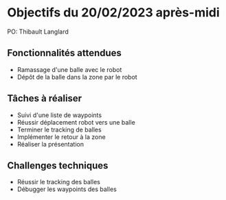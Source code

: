 # Objectifs du 20/02/2023 après-midi

PO: Thibault Langlard

## Fonctionnalités attendues

- Ramassage d'une balle avec le robot
- Dépôt de la balle dans la zone par le robot


## Tâches à réaliser

- Suivi d'une liste de waypoints
- Réussir déplacement robot vers une balle
- Terminer le tracking de balles
- Implémenter le retour à la zone
- Réaliser la présentation


## Challenges techniques

- Réussir le tracking des balles
- Débugger les waypoints des balles


